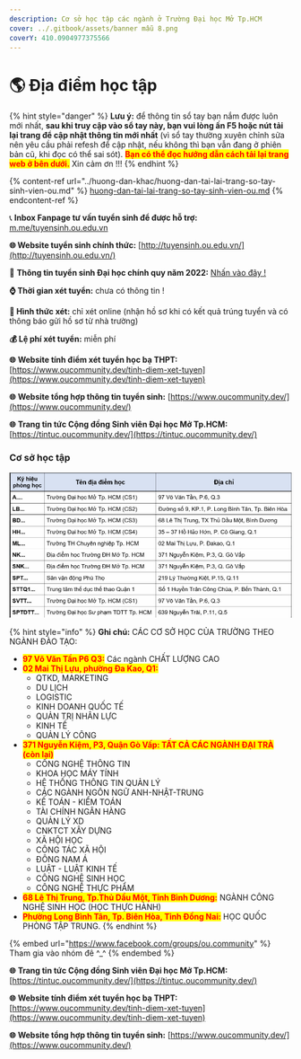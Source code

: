 ```yaml
---
description: Cơ sở học tập các ngành ở Trường Đại học Mở Tp.HCM
cover: ../.gitbook/assets/banner mẫu 8.png
coverY: 410.0904977375566
---
```


# 🌎 Địa điểm học tập

{% hint style="danger" %}
**Lưu ý:** để thông tin sổ tay bạn nắm được luôn mới nhất, **sau khi truy cập vào sổ tay này, bạn vui lòng ấn F5 hoặc nút tải lại trang để cập nhật thông tin mới nhất** (vì sổ tay thường xuyên chỉnh sửa nên yêu cầu phải refesh để cập nhật, nếu không thì bạn vẫn đang ở phiên bản cũ, khi đọc có thể sai sót). <mark style="color:red;">**Bạn có thể đọc hướng dẫn cách tải lại trang web ở bên dưới.**</mark> Xin cảm ơn !!!
{% endhint %}

{% content-ref url="../huong-dan-khac/huong-dan-tai-lai-trang-so-tay-sinh-vien-ou.md" %}
[huong-dan-tai-lai-trang-so-tay-sinh-vien-ou.md](../huong-dan-khac/huong-dan-tai-lai-trang-so-tay-sinh-vien-ou.md)
{% endcontent-ref %}

📞 **Inbox Fanpage tư vấn tuyển sinh để được hỗ trợ:** [m.me/tuyensinh.ou.edu.vn](https://m.me/tuyensinh.ou.edu.vn)

**🌐 Website tuyển sinh chính thức:** [http://tuyensinh.ou.edu.vn/](http://tuyensinh.ou.edu.vn/)

🔗 **Thông tin tuyển sinh Đại học chính quy năm 2022:** [Nhấn vào đây !](http://tuyensinh.ou.edu.vn/thong-bao-phuong-thuc-uu-tien-xet-tuyen-hoc-sinh-gioi-xet-tuyen-ket-qua-hoc-tap-thpt-hoc-ba-uu-tien-xet-tuyen-ket-qua-hoc-tap-thpt-co-chung-chi-ngoai-ngu-va-uu-tien-xet-tuyen-hoc-sinh-co-chung-chi-quoc-te-)

**⌚ Thời gian xét tuyển:** chưa có thông tin !

**📌 Hình thức xét:** chỉ xét online (nhận hồ sơ khi có kết quả trúng tuyển và có thông báo gửi hồ sơ từ nhà trường)

**💰 Lệ phí xét tuyển:** miễn phí

**🌐** **Website tính điểm xét tuyển học bạ THPT:** [https://www.oucommunity.dev/tinh-diem-xet-tuyen](https://www.oucommunity.dev/tinh-diem-xet-tuyen)

**🌐** **Website tổng hợp thông tin tuyển sinh:** [https://www.oucommunity.dev/](https://www.oucommunity.dev/)

**🌐** **Trang tin tức Cộng đồng Sinh viên Đại học Mở Tp.HCM:** [https://tintuc.oucommunity.dev/](https://tintuc.oucommunity.dev/)



### Cơ sở học tập

![Cơ sở học tập](<../.gitbook/assets/cơ sở ĐHM.jpg>)

{% hint style="info" %}
**Ghi chú:** CÁC CƠ SỞ HỌC CỦA TRƯỜNG THEO NGÀNH ĐÀO TẠO:&#x20;

* <mark style="color:red;">**97 Võ Văn Tần P6 Q3:**</mark> Các ngành CHẤT LƯỢNG CAO&#x20;
* <mark style="color:red;">**02 Mai Thị Lựu, phường Đa Kao, Q1:**</mark>&#x20;
  * QTKD, MARKETING
  * DU LỊCH
  * LOGISTIC
  * KINH DOANH QUỐC TẾ
  * QUẢN TRỊ NHÂN LỰC
  * KINH TẾ
  * QUẢN LÝ CÔNG&#x20;
* <mark style="color:red;">**371 Nguyễn Kiệm, P3, Quận Gò Vấp: TẤT CẢ CÁC NGÀNH ĐẠI TRÀ (còn lại)**</mark>
  * CÔNG NGHỆ THÔNG TIN
  * KHOA HỌC MÁY TÍNH
  * HỆ THỐNG THÔNG TIN QUẢN LÝ
  * CÁC NGÀNH NGÔN NGỮ ANH-NHẬT-TRUNG
  * KẾ TOÁN - KIỂM TOÁN
  * TÀI CHÍNH NGÂN HÀNG
  * QUẢN LÝ XD
  * CNKTCT XÂY DỰNG
  * XÃ HỘI HỌC
  * CÔNG TÁC XÃ HỘI
  * ĐÔNG NAM Á
  * LUẬT - LUẬT KINH TẾ
  * CÔNG NGHỆ SINH HỌC
  * CÔNG NGHỆ THỰC PHẨM&#x20;
* <mark style="color:red;">**68 Lê Thị Trung, Tp.Thủ Dầu Một, Tỉnh Bình Dương:**</mark> NGÀNH CÔNG NGHỆ SINH HỌC (HỌC THỰC HÀNH)&#x20;
* <mark style="color:red;">**Phường Long Bình Tân, Tp. Biên Hòa, Tỉnh Đồng Nai:**</mark> HỌC QUỐC PHÒNG TẬP TRUNG.
{% endhint %}

{% embed url="https://www.facebook.com/groups/ou.community" %}
Tham gia vào nhóm đê ^\_^
{% endembed %}

**🌐** **Trang tin tức Cộng đồng Sinh viên Đại học Mở Tp.HCM:** [https://tintuc.oucommunity.dev/](https://tintuc.oucommunity.dev/)

**🌐** **Website tính điểm xét tuyển học bạ THPT:** [https://www.oucommunity.dev/tinh-diem-xet-tuyen](https://www.oucommunity.dev/tinh-diem-xet-tuyen)

**🌐** **Website tổng hợp thông tin tuyển sinh:** [https://www.oucommunity.dev/](https://www.oucommunity.dev/)

